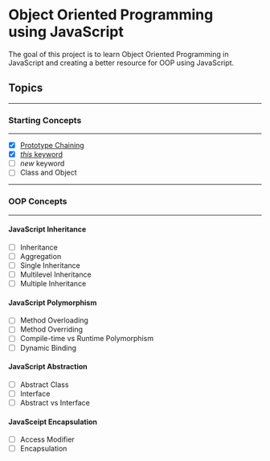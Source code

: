 # Object Oriented Programming <br> using JavaScript

The goal of this project is to learn Object Oriented Programming in JavaScript and creating a better resource for OOP using JavaScript.

## Topics

---

### Starting Concepts

---

- [x] [Prototype Chaining](/Starting%20Concepts/Prototype%20Chaining.md)
- [x] [_this_ keyword](/Starting%20Concepts/this_Keyword.md)
- [ ] _new_ keyword
- [ ] Class and Object

---

### OOP Concepts

---

#### JavaScript Inheritance

- [ ] Inheritance
- [ ] Aggregation
- [ ] Single Inheritance
- [ ] Multilevel Inheritance
- [ ] Multiple Inheritance

#### JavaScript Polymorphism

- [ ] Method Overloading
- [ ] Method Overriding
- [ ] Compile-time vs Runtime Polymorphism
- [ ] Dynamic Binding

#### JavaScript Abstraction

- [ ] Abstract Class
- [ ] Interface
- [ ] Abstract vs Interface

#### JavaSceipt Encapsulation

- [ ] Access Modifier
- [ ] Encapsulation
